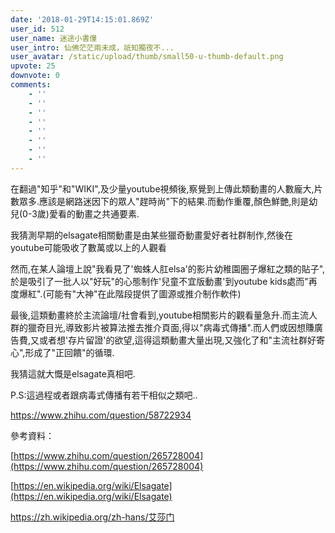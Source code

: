```yaml
---
date: '2018-01-29T14:15:01.869Z'
user_id: 512
user_name: 迷途小書僮
user_intro: 仙佛茫茫兩未成，祇知獨夜不...
user_avatar: /static/upload/thumb/small50-u-thumb-default.png
upvote: 25
downvote: 0
comments:
    - ''
    - ''
    - ''
    - ''
    - ''
    - ''
    - ''
    - ''
---
```


在翻過"知乎"和"WIKI",及少量youtube視頻後,察覺到上傳此類動畫的人數龐大,片數眾多.應該是網路迷因下的眾人"趕時尚"下的結果.而動作重覆,顏色鮮艷,則是幼兒(0-3歲)愛看的動畫之共通要素.

我猜測早期的elsagate相關動畫是由某些獵奇動畫愛好者社群制作,然後在youtube可能吸收了數萬或以上的人觀看

然而,在某人論壇上說"我看見了'蜘蛛人肛elsa'的影片幼稚園圈子爆紅之類的貼子",於是吸引了一批人以"好玩"的心態制作'兒童不宜版動畫'到youtube kids處而"再度爆紅".(可能有"大神"在此階段提供了圖源或推介制作軟件)

最後,這類動畫終於主流論壇/社會看到,youtube相關影片的觀看量急升.而主流人群的獵奇目光,導致影片被算法推去推介頁面,得以"病毒式傳播".而人們或因想賺廣告費,又或者想'存片留證'的欲望,這得這類動畫大量出現,又強化了和"主流社群好寄心",形成了"正回饋"的循環.

我猜這就大慨是elsagate真相吧.

P.S:這過程或者跟病毒式傳播有若干相似之類吧..  

https://www.zhihu.com/question/58722934

  

參考資料：

[https://www.zhihu.com/question/265728004](https://www.zhihu.com/question/265728004)

[https://en.wikipedia.org/wiki/Elsagate](https://en.wikipedia.org/wiki/Elsagate)

https://zh.wikipedia.org/zh-hans/艾莎门

